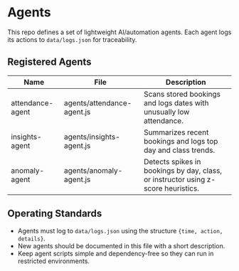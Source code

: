 # Agents

This repo defines a set of lightweight AI/automation agents. Each agent logs its actions to `data/logs.json` for traceability.

## Registered Agents

| Name | File | Description |
|------|------|-------------|
| attendance-agent | agents/attendance-agent.js | Scans stored bookings and logs dates with unusually low attendance. |
| insights-agent | agents/insights-agent.js | Summarizes recent bookings and logs top day and class trends. |
| anomaly-agent | agents/anomaly-agent.js | Detects spikes in bookings by day, class, or instructor using z-score heuristics. |

## Operating Standards

- Agents must log to `data/logs.json` using the structure `{time, action, details}`.
- New agents should be documented in this file with a short description.
- Keep agent scripts simple and dependency-free so they can run in restricted environments.

